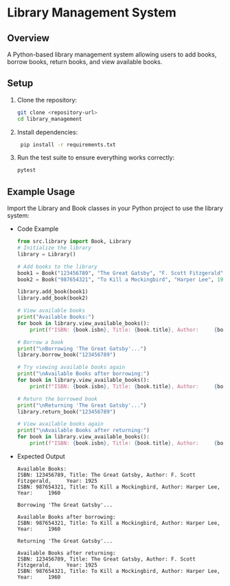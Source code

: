 # Library Management System

## **Overview**
A Python-based library management system allowing users to add books, borrow books, return books, and view available books.

## **Setup**

1. Clone the repository:
   ```bash 
   git clone <repository-url>
   cd library_management
   ``` 

2. Install dependencies:
   ```bash 
    pip install -r requirements.txt
   ``` 

2. Run the test suite to ensure everything works correctly:
    ```bash 
   pytest
   ``` 


## **Example Usage**

Import the Library and Book classes in your Python project to use the library system:

- Code Example

    ```python
    from src.library import Book, Library
    # Initialize the library
    library = Library()
    
    # Add books to the library
    book1 = Book("123456789", "The Great Gatsby", "F. Scott Fitzgerald",     1925)
    book2 = Book("987654321", "To Kill a Mockingbird", "Harper Lee", 1960)
    
    library.add_book(book1)
    library.add_book(book2)
    
    # View available books
    print("Available Books:")
    for book in library.view_available_books():
        print(f"ISBN: {book.isbn}, Title: {book.title}, Author:     {book.author}, Year: {book.year}")
    
    # Borrow a book
    print("\nBorrowing 'The Great Gatsby'...")
    library.borrow_book("123456789")
    
    # Try viewing available books again
    print("\nAvailable Books after borrowing:")
    for book in library.view_available_books():
        print(f"ISBN: {book.isbn}, Title: {book.title}, Author:     {book.author}, Year: {book.year}")
    
    # Return the borrowed book
    print("\nReturning 'The Great Gatsby'...")
    library.return_book("123456789")
    
    # View available books again
    print("\nAvailable Books after returning:")
    for book in library.view_available_books():
        print(f"ISBN: {book.isbn}, Title: {book.title}, Author:     {book.author}, Year: {book.year}")
   ``` 
 
  
- Expected Output
    ```plaintext
    Available Books:
    ISBN: 123456789, Title: The Great Gatsby, Author: F. Scott Fitzgerald,     Year: 1925
    ISBN: 987654321, Title: To Kill a Mockingbird, Author: Harper Lee, Year:     1960
    
    Borrowing 'The Great Gatsby'...
    
    Available Books after borrowing:
    ISBN: 987654321, Title: To Kill a Mockingbird, Author: Harper Lee, Year:     1960
    
    Returning 'The Great Gatsby'...
    
    Available Books after returning:
    ISBN: 123456789, Title: The Great Gatsby, Author: F. Scott Fitzgerald,     Year: 1925
    ISBN: 987654321, Title: To Kill a Mockingbird, Author: Harper Lee, Year:     1960

    ```
   
   